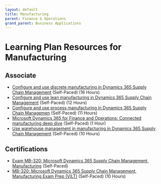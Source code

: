 ```yaml
---
layout: default
title: Manufacturing
parent: Finance & Operations
grand_parent: Business Applications
---
```


# Learning Plan Resources for Manufacturing

## Associate

* [Configure and use discrete manufacturing in Dynamics 365 Supply Chain Management](https://docs.microsoft.com/en-us/learn/paths/configure-use-discrete-manufacturing-dyn365-supply-chain-mgmt/) (Self-Paced) (16 Hours)
* [Configure and use lean manufacturing in Dynamics 365 Supply Chain Management](https://docs.microsoft.com/en-us/learn/paths/configure-use-lean-manufacturing-dyn365-supply-chain-mgmt/) (Self-Paced) (12 Hours)
* [Configure and use process manufacturing in Dynamics 365 Supply Chain Managemen](https://docs.microsoft.com/en-us/learn/paths/configure-use-process-manufacturing-dyn365-supply-chain-mgmt/) (Self-Paced) (11 Hours)
* [Microsoft Dynamics 365 for Finance and Operations: Connected manufacturing deep dive](https://www.youtube.com/watch?v=9IcMmeVerLA) (Self-Paced) (1 Hour)
* [Use warehouse management in manufacturing in Dynamics 365 Supply Chain Management](https://docs.microsoft.com/en-us/learn/paths/use-warehouse-manufacturing-dyn365-supply-chain-mgmt/) (Self-Paced) (10 Hours)

## Certifications

* [Exam MB-320: Microsoft Dynamics 365 Supply Chain Management, Manufacturing](https://docs.microsoft.com/en-us/learn/certifications/exams/mb-320) (Self-Paced)
* [MB-320: Microsoft Dynamics 365 Supply Chain Management, Manufacturing Exam Prep (VILT)](https://partner.microsoft.com/en-us/training/assets/collection/mb-320-microsoft-dynamics-365-supply-chain-management-manufacturing#/) (Self-Paced) (10 Hours)
